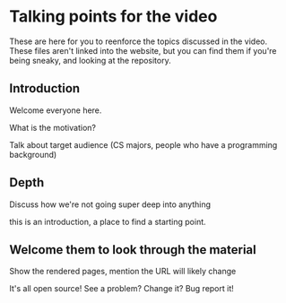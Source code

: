 Talking points for the video
============================

These are here for you to reenforce the topics discussed in the video.
These files aren't linked into the website, but you can find them if you're
being sneaky, and looking at the repository.

Introduction
------------

Welcome everyone here.

What is the motivation?

Talk about target audience (CS majors, people who have a programming
background)

Depth
-----

Discuss how we're not going super deep into anything

this is an introduction, a place to find a starting point.

Welcome them to look through the material
------------------------------------------

Show the rendered pages, mention the URL will likely change

It's all open source! See a problem? Change it? Bug report it!

